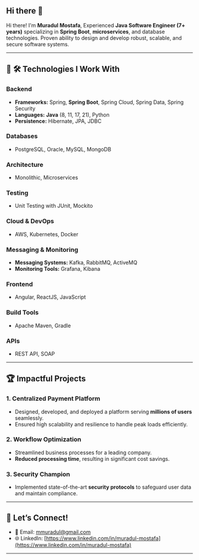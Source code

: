 ## Hi there 👋

Hi there! I'm **Muradul Mostafa**, Experienced **Java Software Engineer (7+ years)** specializing in **Spring Boot**, **microservices**, and database technologies. Proven ability to design and develop robust, scalable, and secure software systems.

---
## 🚀 🛠️ **Technologies I Work With**

### **Backend**
- **Frameworks:** Spring, **Spring Boot**, Spring Cloud, Spring Data, Spring Security
- **Languages:** **Java** (8, 11, 17, 21), Python
- **Persistence:** Hibernate, JPA, JDBC

### **Databases**
- PostgreSQL, Oracle, MySQL, MongoDB

### **Architecture**
- Monolithic, Microservices

### **Testing**
- Unit Testing with JUnit, Mockito

### **Cloud & DevOps**
- AWS, Kubernetes, Docker

### **Messaging & Monitoring**
- **Messaging Systems:** Kafka, RabbitMQ, ActiveMQ
- **Monitoring Tools:** Grafana, Kibana

### **Frontend**
- Angular, ReactJS, JavaScript

### **Build Tools**
- Apache Maven, Gradle

### **APIs**
- REST API, SOAP

---
## 🏆 **Impactful Projects**

### 1. **Centralized Payment Platform**
- Designed, developed, and deployed a platform serving **millions of users** seamlessly.
- Ensured high scalability and resilience to handle peak loads efficiently.

### 2. **Workflow Optimization**
- Streamlined business processes for a leading company.
- **Reduced processing time**, resulting in significant cost savings.

### 3. **Security Champion**
- Implemented state-of-the-art **security protocols** to safeguard user data and maintain compliance.

---


## 💬 **Let’s Connect!**
- 📧 Email: [mmuradul@gmail.com](mailto:mmuradul@gmail.com)
- 🌐 LinkedIn: [https://www.linkedin.com/in/muradul-mostafa](https://www.linkedin.com/in/muradul-mostafa)

---

